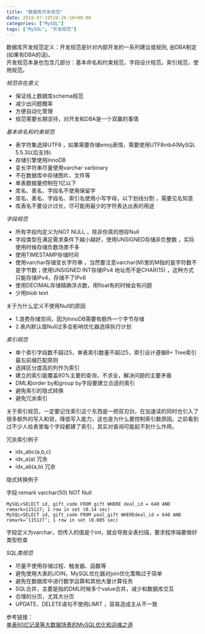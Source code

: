 ```yaml
---
title: "数据库开发规范"
date: 2018-07-19T20:26:10+08:00
categories: ["MySQL"]
tags: ["MySQL", "开发规范"]
---
```

数据库开发规范定义：开发规范是针对内部开发的一系列建议或规则, 由DBA制定(如果有DBA的话)。  
开发规范本身也包含几部分：基本命名和约束规范，字段设计规范，索引规范，使用规范。

*规范存在意义*

* 保证线上数据库schema规范  
* 减少出问题概率  
* 方便自动化管理  
* 规范需要长期坚持，对开发和DBA是一个双赢的事情  

*基本命名和约束规范*

* 表字符集选择UTF8 ，如果需要存储emoj表情，需要使用UTF8mb4(MySQL 5.5.3以后支持)  
* 存储引擎使用InnoDB  
* 变长字符串尽量使用varchar varbinary  
* 不在数据库中存储图片、文件等  
* 单表数据量控制在1亿以下  
* 库名、表名、字段名不使用保留字  
* 库名、表名、字段名、索引名使用小写字母，以下划线分割 ，需要见名知意  
* 库表名不要设计过长，尽可能用最少的字符表达出表的用途  

*字段规范*

* 所有字段均定义为NOT NULL ，除非你真的想存Null  
* 字段类型在满足需求条件下越小越好，使用UNSIGNED存储非负整数 ，实际使用时候存储负数场景不多  
* 使用TIMESTAMP存储时间  
* 使用varchar存储变长字符串 ，当然要注意varchar(M)里的M指的是字符数不是字节数；使用UNSIGNED INT存储IPv4 地址而不是CHAR(15) ，这种方式只能存储IPv4，存储不了IPv6  
* 使用DECIMAL存储精确浮点数，用float有的时候会有问题  
* 少用blob text  

关于为什么定义不使用Null的原因

* 1.浪费存储空间，因为InnoDB需要有额外一个字节存储  
* 2.表内默认值Null过多会影响优化器选择执行计划  

*索引规范*

* 单个索引字段数不超过5，单表索引数量不超过5，索引设计遵循B+ Tree索引最左前缀匹配原则  
* 选择区分度高的列作为索引  
* 建立的索引能覆盖80%主要的查询，不求全，解决问题的主要矛盾  
* DML和order by和group by字段要建立合适的索引  
* 避免索引的隐式转换  
* 避免冗余索引  

关于索引规范，一定要记住索引这个东西是一把双刃剑，在加速读的同时也引入了很多额外的写入和锁，降低写入能力，这也是为什么要控制索引数原因。之前看到过不少人给表里每个字段都建了索引，其实对查询可能起不到什么作用。

冗余索引例子

* idx_abc(a,b,c)
* idx_a(a) 冗余
* idx_ab(a,b) 冗余

隐式转换例子

字段:remark varchar(50) NOT Null
```
MySQL>SELECT id, gift_code FROM gift WHERE deal_id = 640 AND remark=115127; 1 row in set (0.14 sec)
MySQL>SELECT id, gift_code FROM pool_gift WHEREdeal_id = 640 AND remark=‘115127’; 1 row in set (0.005 sec)
```
字段定义为varchar，但传入的值是个int，就会导致全表扫描，要求程序端要做好类型检查

*SQL类规范*

* 尽量不使用存储过程、触发器、函数等  
* 避免使用大表的JOIN，MySQL优化器对join优化策略过于简单  
* 避免在数据库中进行数学运算和其他大量计算任务  
* SQL合并，主要是指的DML时候多个value合并，减少和数据库交互  
* 合理的分页，尤其大分页  
* UPDATE、DELETE语句不使用LIMIT ，容易造成主从不一致  

参考链接：  
<a href="https://mp.weixin.qq.com/s/-TRiWDYFhaO7wqjMPTNGBA" target="_blank">单表60亿记录等大数据场景的MySQL优化和运维之道</a>